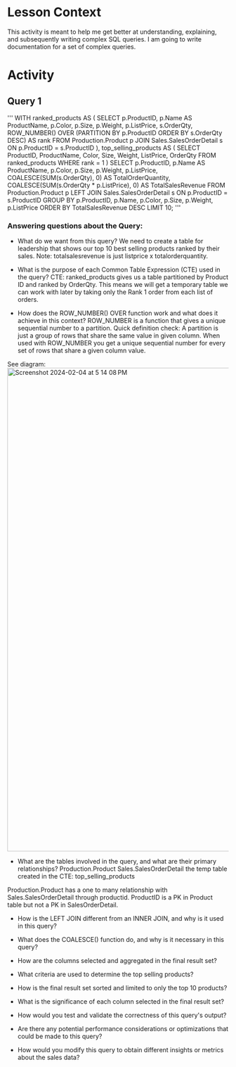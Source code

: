 # Lesson Context
This activity is meant to help me get better at understanding, explaining, and subsequently writing complex SQL queries. I am going to write documentation for a set of complex queries.

# Activity

## Query 1
'''
WITH ranked_products AS (
    SELECT 
        p.ProductID,
        p.Name AS ProductName,
        p.Color,
        p.Size,
        p.Weight,
        p.ListPrice,
        s.OrderQty,
        ROW_NUMBER() OVER (PARTITION BY p.ProductID ORDER BY s.OrderQty DESC) AS rank
    FROM 
        Production.Product p
    JOIN 
        Sales.SalesOrderDetail s ON p.ProductID = s.ProductID
),
top_selling_products AS (
    SELECT 
        ProductID,
        ProductName,
        Color,
        Size,
        Weight,
        ListPrice,
        OrderQty
    FROM 
        ranked_products
    WHERE 
        rank = 1
)
SELECT 
    p.ProductID,
    p.Name AS ProductName,
    p.Color,
    p.Size,
    p.Weight,
    p.ListPrice,
    COALESCE(SUM(s.OrderQty), 0) AS TotalOrderQuantity,
    COALESCE(SUM(s.OrderQty * p.ListPrice), 0) AS TotalSalesRevenue
FROM 
    Production.Product p
LEFT JOIN 
    Sales.SalesOrderDetail s ON p.ProductID = s.ProductID
GROUP BY 
    p.ProductID,
    p.Name,
    p.Color,
    p.Size,
    p.Weight,
    p.ListPrice
ORDER BY 
    TotalSalesRevenue DESC
LIMIT 10;
'''

### Answering questions about the Query:
- What do we want from this query?
We need to create a table for leadership that shows our top 10 best selling products ranked by their sales. Note: totalsalesrevenue is just listprice x totalorderquantity.

- What is the purpose of each Common Table Expression (CTE) used in the query?
 CTE: ranked_products gives us a table partitioned by Product ID and ranked by OrderQty. 
 This means we will get a temporary table we can work with later by taking only the Rank 1 order from each list of orders.
- How does the ROW_NUMBER() OVER function work and what does it achieve in this context?
ROW_NUMBER is a function that gives a unique sequential number to a partition.
Quick definition check: A partition is just a group of rows that share the same value in given column. 
When used with ROW_NUMBER you get a unique sequential number for every set of rows that share a given column value. 

See diagram:
<img width="1100" alt="Screenshot 2024-02-04 at 5 14 08 PM" src="https://github.com/ericbjames/Data_Engineering_Learns/assets/101911329/76a691ec-1c10-4723-a682-f9f89d578d97">


- What are the tables involved in the query, and what are their primary relationships?
Production.Product 
Sales.SalesOrderDetail
the temp table created in the CTE: top_selling_products

Production.Product has a one to many relationship with Sales.SalesOrderDetail through productid. ProductID is a PK in Product table but not a PK in SalesOrderDetail.

- How is the LEFT JOIN different from an INNER JOIN, and why is it used in this query?

- What does the COALESCE() function do, and why is it necessary in this query?

- How are the columns selected and aggregated in the final result set?

- What criteria are used to determine the top selling products?

- How is the final result set sorted and limited to only the top 10 products?

- What is the significance of each column selected in the final result set?

- How would you test and validate the correctness of this query's output?

- Are there any potential performance considerations or optimizations that could be made to this query?

- How would you modify this query to obtain different insights or metrics about the sales data?
